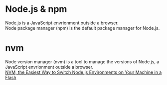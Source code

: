 # Node.js & npm
Node.js is a JavaScript envrionment outside a browser.  
Node package manager (npm) is the default package manager for Node.js.  

# nvm
Node version manager (nvm) is a tool to manage the versions of Node.js, a JavaScript envrionment outside a browser.  
[NVM, the Easiest Way to Switch Node.js Environments on Your Machine in a Flash](https://itnext.io/nvm-the-easiest-way-to-switch-node-js-environments-on-your-machine-in-a-flash-17babb7d5f1b)  
